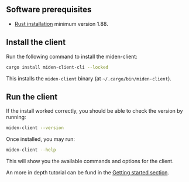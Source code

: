 ## Software prerequisites

- [Rust installation](https://www.rust-lang.org/tools/install) minimum version 1.88.

## Install the client

Run the following command to install the miden-client:

```sh
cargo install miden-client-cli --locked
```

This installs the `miden-client` binary (at `~/.cargo/bin/miden-client`).

## Run the client

If the install worked correctly, you should be able to check the version by running:

```sh
miden-client --version
```

Once installed, you may run:
```sh
miden-client --help
```

This will show you the available commands and options for the client.

An more in depth tutorial can be fund in the [Getting started section](./get-started/prerequisites.md).
